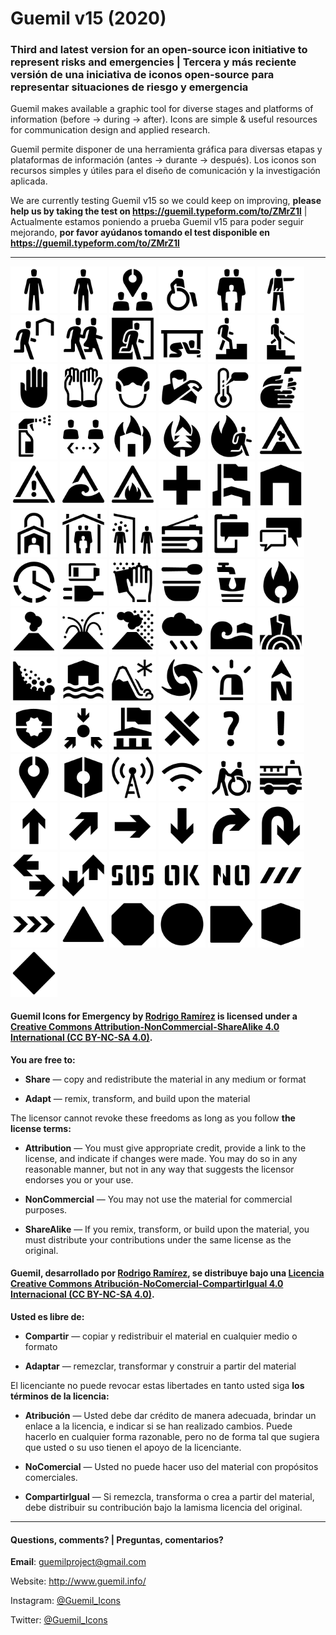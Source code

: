 # Guemil v15 (2020)

### Third and latest version for an open-source icon initiative to represent risks and emergencies | Tercera y más reciente versión de una iniciativa de iconos open-source para representar situaciones de riesgo y emergencia

Guemil makes available a graphic tool for diverse stages and platforms of information (before → during → after). Icons are simple & useful resources for communication design and applied research.

Guemil permite disponer de una herramienta gráfica para diversas etapas y plataformas de información (antes → durante → después). Los iconos son recursos simples y útiles para el diseño de comunicación y la investigación aplicada.

We are currently testing Guemil v15 so we could keep on improving, **please help us by taking the test on https://guemil.typeform.com/to/ZMrZ1l** | Actualmente estamos poniendo a prueba Guemil v15 para poder seguir mejorando, **por favor ayúdanos tomando el test disponible en https://guemil.typeform.com/to/ZMrZ1l**

- - - - - - - - - - 

<img src="https://raw.githubusercontent.com/Guemil/Guemil_Icons_v15_2020/main/png/01_Man_v15.png" width="75" heigth="75"> <img src="https://raw.githubusercontent.com/Guemil/Guemil_Icons_v15_2020/main/png/02_Woman_v15.png" width="75" heigth="75"> <img src="https://raw.githubusercontent.com/Guemil/Guemil_Icons_v15_2020/main/png/03_Assembly_point_v15.png" width="75" heigth="75"> <img src="https://raw.githubusercontent.com/Guemil/Guemil_Icons_v15_2020/main/png/04_Disabled_v15.png" width="75" heigth="75"> <img src="https://raw.githubusercontent.com/Guemil/Guemil_Icons_v15_2020/main/png/05_Group_meeting_v15.png" width="75" heigth="75"> <img src="https://raw.githubusercontent.com/Guemil/Guemil_Icons_v15_2020/main/png/06_Authority_instruction_v15.png" width="75" heigth="75"> <img src="https://raw.githubusercontent.com/Guemil/Guemil_Icons_v15_2020/main/png/07_Evacuate_to_shelter_v15.png" width="75" heigth="75"> <img src="https://raw.githubusercontent.com/Guemil/Guemil_Icons_v15_2020/main/png/08_Evacuate_v15.png" width="75" heigth="75"> <img src="https://raw.githubusercontent.com/Guemil/Guemil_Icons_v15_2020/main/png/09_Emergency_exit_v15.png" width="75" heigth="75"> <img src="https://raw.githubusercontent.com/Guemil/Guemil_Icons_v15_2020/main/png/10_Drop_cover_hold_v15.png" width="75" heigth="75"> <img src="https://raw.githubusercontent.com/Guemil/Guemil_Icons_v15_2020/main/png/11_Evacuate_vertical_v15.png" width="75" heigth="75"> <img src="https://raw.githubusercontent.com/Guemil/Guemil_Icons_v15_2020/main/png/12_Evacuate_downstairs_v15.png" width="75" heigth="75"> <img src="https://raw.githubusercontent.com/Guemil/Guemil_Icons_v15_2020/main/png/13_Not_allowed_v15.png" width="75" heigth="75"> <img src="https://raw.githubusercontent.com/Guemil/Guemil_Icons_v15_2020/main/png/14_Use_gloves_v15.png" width="75" heigth="75"> <img src="https://raw.githubusercontent.com/Guemil/Guemil_Icons_v15_2020/main/png/15_Use_mask_v15.png" width="75" heigth="75"> <img src="https://raw.githubusercontent.com/Guemil/Guemil_Icons_v15_2020/main/png/16_Sneeze_in_elbow_v15.png" width="75" heigth="75"> <img src="https://raw.githubusercontent.com/Guemil/Guemil_Icons_v15_2020/main/png/17_Temperature_v15.png" width="75" heigth="75"> <img src="https://raw.githubusercontent.com/Guemil/Guemil_Icons_v15_2020/main/png/18_Wash_hands_v15.png" width="75" heigth="75"> <img src="https://raw.githubusercontent.com/Guemil/Guemil_Icons_v15_2020/main/png/19_Disinfectant_v15.png" width="75" heigth="75"> <img src="https://raw.githubusercontent.com/Guemil/Guemil_Icons_v15_2020/main/png/20_Keep_distance_v15.png" width="75" heigth="75"> <img src="https://raw.githubusercontent.com/Guemil/Guemil_Icons_v15_2020/main/png/21_Structural_fire_v15.png" width="75" heigth="75"> <img src="https://raw.githubusercontent.com/Guemil/Guemil_Icons_v15_2020/main/png/22_Wildfire_v15.png" width="75" heigth="75"> <img src="https://raw.githubusercontent.com/Guemil/Guemil_Icons_v15_2020/main/png/23_Evacuate_fire_v15.png" width="75" heigth="75"> <img src="https://raw.githubusercontent.com/Guemil/Guemil_Icons_v15_2020/main/png/24_Warning_volcano_v15.png" width="75" heigth="75"> <img src="https://raw.githubusercontent.com/Guemil/Guemil_Icons_v15_2020/main/png/25_Warning_sign_v15.png" width="75" heigth="75"> <img src="https://raw.githubusercontent.com/Guemil/Guemil_Icons_v15_2020/main/png/26_Warning_tsunami_v15.png" width="75" heigth="75"> <img src="https://raw.githubusercontent.com/Guemil/Guemil_Icons_v15_2020/main/png/27_Warning_fire_v15.png" width="75" heigth="75"> <img src="https://raw.githubusercontent.com/Guemil/Guemil_Icons_v15_2020/main/png/28_First_aid_v15.png" width="75" heigth="75"> <img src="https://raw.githubusercontent.com/Guemil/Guemil_Icons_v15_2020/main/png/29_Flagged_bdg_v15.png" width="75" heigth="75"> <img src="https://raw.githubusercontent.com/Guemil/Guemil_Icons_v15_2020/main/png/30_Home_v15.png" width="75" heigth="75"> <img src="https://raw.githubusercontent.com/Guemil/Guemil_Icons_v15_2020/main/png/31_Lockdown_v15.png" width="75" heigth="75"> <img src="https://raw.githubusercontent.com/Guemil/Guemil_Icons_v15_2020/main/png/32_Shelter_v15.png" width="75" heigth="75"> <img src="https://raw.githubusercontent.com/Guemil/Guemil_Icons_v15_2020/main/png/33_Quarantine_v15.png" width="75" heigth="75"> <img src="https://raw.githubusercontent.com/Guemil/Guemil_Icons_v15_2020/main/png/34_Radio_v15.png" width="75" heigth="75"> <img src="https://raw.githubusercontent.com/Guemil/Guemil_Icons_v15_2020/main/png/35_Mobile_info_v15.png" width="75" heigth="75"> <img src="https://raw.githubusercontent.com/Guemil/Guemil_Icons_v15_2020/main/png/36_Chat_v15.png" width="75" heigth="75"> <img src="https://raw.githubusercontent.com/Guemil/Guemil_Icons_v15_2020/main/png/37_Time_v15.png" width="75" heigth="75"> <img src="https://raw.githubusercontent.com/Guemil/Guemil_Icons_v15_2020/main/png/38_Charge_plug_v15.png" width="75" heigth="75"> <img src="https://raw.githubusercontent.com/Guemil/Guemil_Icons_v15_2020/main/png/39_Wipeout_v15.png" width="75" heigth="75"> <img src="https://raw.githubusercontent.com/Guemil/Guemil_Icons_v15_2020/main/png/40_Food_v15.png" width="75" heigth="75"> <img src="https://raw.githubusercontent.com/Guemil/Guemil_Icons_v15_2020/main/png/41_Water_v15.png" width="75" heigth="75"> <img src="https://raw.githubusercontent.com/Guemil/Guemil_Icons_v15_2020/main/png/42_Fire_v15.png" width="75" heigth="75"> <img src="https://raw.githubusercontent.com/Guemil/Guemil_Icons_v15_2020/main/png/43_Volcano_fumarole_v15.png" width="75" heigth="75"> <img src="https://raw.githubusercontent.com/Guemil/Guemil_Icons_v15_2020/main/png/44_Volcano_eruption_v15.png" width="75" heigth="75"> <img src="https://raw.githubusercontent.com/Guemil/Guemil_Icons_v15_2020/main/png/45_Volcano_ashes_v15.png" width="75" heigth="75"> <img src="https://raw.githubusercontent.com/Guemil/Guemil_Icons_v15_2020/main/png/46_Rain_v15.png" width="75" heigth="75"> <img src="https://raw.githubusercontent.com/Guemil/Guemil_Icons_v15_2020/main/png/47_Tsunami_v15.png" width="75" heigth="75"> <img src="https://raw.githubusercontent.com/Guemil/Guemil_Icons_v15_2020/main/png/48_Earthquake_v15.png" width="75" heigth="75"> <img src="https://raw.githubusercontent.com/Guemil/Guemil_Icons_v15_2020/main/png/49_Landslide_v15.png" width="75" heigth="75"> <img src="https://raw.githubusercontent.com/Guemil/Guemil_Icons_v15_2020/main/png/50_Flood_v15.png" width="75" heigth="75"> <img src="https://raw.githubusercontent.com/Guemil/Guemil_Icons_v15_2020/main/png/51_Avalanche_v15.png" width="75" heigth="75"> <img src="https://raw.githubusercontent.com/Guemil/Guemil_Icons_v15_2020/main/png/52_Hurricane_v15.png" width="75" heigth="75"> <img src="https://raw.githubusercontent.com/Guemil/Guemil_Icons_v15_2020/main/png/53_Alarm_v15.png" width="75" heigth="75"> <img src="https://raw.githubusercontent.com/Guemil/Guemil_Icons_v15_2020/main/png/54_North_v15.png" width="75" heigth="75">
<img src="https://raw.githubusercontent.com/Guemil/Guemil_Icons_v15_2020/main/png/55_Authority_v15.png" width="75" heigth="75"> <img src="https://raw.githubusercontent.com/Guemil/Guemil_Icons_v15_2020/main/png/56_Meeting_point_v15.png" width="75" heigth="75"> <img src="https://raw.githubusercontent.com/Guemil/Guemil_Icons_v15_2020/main/png/57_Authority_bdg_v15.png" width="75" heigth="75"> <img src="https://raw.githubusercontent.com/Guemil/Guemil_Icons_v15_2020/main/png/58_X_Forbidden_v15.png" width="75" heigth="75"> <img src="https://raw.githubusercontent.com/Guemil/Guemil_Icons_v15_2020/main/png/59_Question_v15.png" width="75" heigth="75"> <img src="https://raw.githubusercontent.com/Guemil/Guemil_Icons_v15_2020/main/png/60_Exclamation_v15.png" width="75" heigth="75"> <img src="https://raw.githubusercontent.com/Guemil/Guemil_Icons_v15_2020/main/png/61_Location_v15.png" width="75" heigth="75"> <img src="https://raw.githubusercontent.com/Guemil/Guemil_Icons_v15_2020/main/png/62_Meeting_area_v15.png" width="75" heigth="75"> <img src="https://raw.githubusercontent.com/Guemil/Guemil_Icons_v15_2020/main/png/63_Broadcast_v15.png" width="75" heigth="75"> <img src="https://raw.githubusercontent.com/Guemil/Guemil_Icons_v15_2020/main/png/64_Wifi_v15.png" width="75" heigth="75"> <img src="https://raw.githubusercontent.com/Guemil/Guemil_Icons_v15_2020/main/png/65_Help_others_v15.png" width="75" heigth="75"> <img src="https://raw.githubusercontent.com/Guemil/Guemil_Icons_v15_2020/main/png/66_Emergency_vehicle_v15.png" width="75" heigth="75"> <img src="https://raw.githubusercontent.com/Guemil/Guemil_Icons_v15_2020/main/png/67_Arrow_up_v15.png" width="75" heigth="75"> <img src="https://raw.githubusercontent.com/Guemil/Guemil_Icons_v15_2020/main/png/68_Arrow_upright_v15.png" width="75" heigth="75"> <img src="https://raw.githubusercontent.com/Guemil/Guemil_Icons_v15_2020/main/png/69_Arrow_rightward_v15.png" width="75" heigth="75"> <img src="https://raw.githubusercontent.com/Guemil/Guemil_Icons_v15_2020/main/png/70_Arrow_down_v15.png" width="75" heigth="75"> <img src="https://raw.githubusercontent.com/Guemil/Guemil_Icons_v15_2020/main/png/71_Turn_right_v15.png" width="75" heigth="75"> <img src="https://raw.githubusercontent.com/Guemil/Guemil_Icons_v15_2020/main/png/72_Backward_v15.png" width="75" heigth="75"> <img src="https://raw.githubusercontent.com/Guemil/Guemil_Icons_v15_2020/main/png/73_Two_way_horizontal_v15.png" width="75" heigth="75"> <img src="https://raw.githubusercontent.com/Guemil/Guemil_Icons_v15_2020/main/png/74_Two_way_vertical_v15.png" width="75" heigth="75"> <img src="https://raw.githubusercontent.com/Guemil/Guemil_Icons_v15_2020/main/png/75_SOS_stencil_v15.png" width="75" heigth="75"> <img src="https://raw.githubusercontent.com/Guemil/Guemil_Icons_v15_2020/main/png/76_OK_stencil_v15.png" width="75" heigth="75"> <img src="https://raw.githubusercontent.com/Guemil/Guemil_Icons_v15_2020/main/png/77_NO_stencil_v15.png" width="75" heigth="75"> <img src="https://raw.githubusercontent.com/Guemil/Guemil_Icons_v15_2020/main/png/78_Warning_strip_1_v15.png" width="75" heigth="75"> <img src="https://raw.githubusercontent.com/Guemil/Guemil_Icons_v15_2020/main/png/79_Warning_strip_2_v15.png" width="75" heigth="75"> <img src="https://raw.githubusercontent.com/Guemil/Guemil_Icons_v15_2020/main/png/80_Contain_triangle_v15.png" width="75" heigth="75"> <img src="https://raw.githubusercontent.com/Guemil/Guemil_Icons_v15_2020/main/png/81_Contain_octagon_v15.png" width="75" heigth="75"> <img src="https://raw.githubusercontent.com/Guemil/Guemil_Icons_v15_2020/main/png/82_Contain_circle_v15.png" width="75" heigth="75"> <img src="https://raw.githubusercontent.com/Guemil/Guemil_Icons_v15_2020/main/png/83_Contain_directional_v15.png" width="75" heigth="75"> <img src="https://raw.githubusercontent.com/Guemil/Guemil_Icons_v15_2020/main/png/84_Contain_hexagon_v15.png" width="75" heigth="75"> <img src="https://raw.githubusercontent.com/Guemil/Guemil_Icons_v15_2020/main/png/85_Contain_lozenge_v15.png" width="75" heigth="75">

#### Guemil Icons for Emergency by [Rodrigo Ramírez](https://www.guemil.info/) is licensed under a [Creative Commons Attribution-NonCommercial-ShareAlike 4.0 International (CC BY-NC-SA 4.0)](https://creativecommons.org/licenses/by-nc-sa/4.0/).

**You are free to:**

- **Share** — copy and redistribute the material in any medium or format

- **Adapt** — remix, transform, and build upon the material

The licensor cannot revoke these freedoms as long as you follow **the license terms:**

- **Attribution** — You must give appropriate credit, provide a link to the license, and indicate if changes were made. You may do so in any reasonable manner, but not in any way that suggests the licensor endorses you or your use.

- **NonCommercial** — You may not use the material for commercial purposes.

- **ShareAlike** — If you remix, transform, or build upon the material, you must distribute your contributions under the same license as the original.

#### Guemil, desarrollado por [Rodrigo Ramírez](https://www.guemil.info/), se distribuye bajo una [Licencia Creative Commons Atribución-NoComercial-CompartirIgual 4.0 Internacional (CC BY-NC-SA 4.0)](https://creativecommons.org/licenses/by-nc-sa/4.0/deed.es).

**Usted es libre de:**

- **Compartir** — copiar y redistribuir el material en cualquier medio o formato

- **Adaptar** — remezclar, transformar y construir a partir del material

El licenciante no puede revocar estas libertades en tanto usted siga **los términos de la licencia:**

- **Atribución** — Usted debe dar crédito de manera adecuada, brindar un enlace a la licencia, e indicar si se han realizado cambios. Puede hacerlo en cualquier forma razonable, pero no de forma tal que sugiera que usted o su uso tienen el apoyo de la licenciante.

- **NoComercial** — Usted no puede hacer uso del material con propósitos comerciales.

- **CompartirIgual** — Si remezcla, transforma o crea a partir del material, debe distribuir su contribución bajo la lamisma licencia del original.

- - - - - - - - - 

#### Questions, comments? | Preguntas, comentarios?

**Email**: guemilproject@gmail.com

Website: http://www.guemil.info/

Instagram: [@Guemil_Icons](https://www.instagram.com/Guemil_Icons/)

Twitter: [@Guemil_Icons](https://twitter.com/Guemil_Icons)
